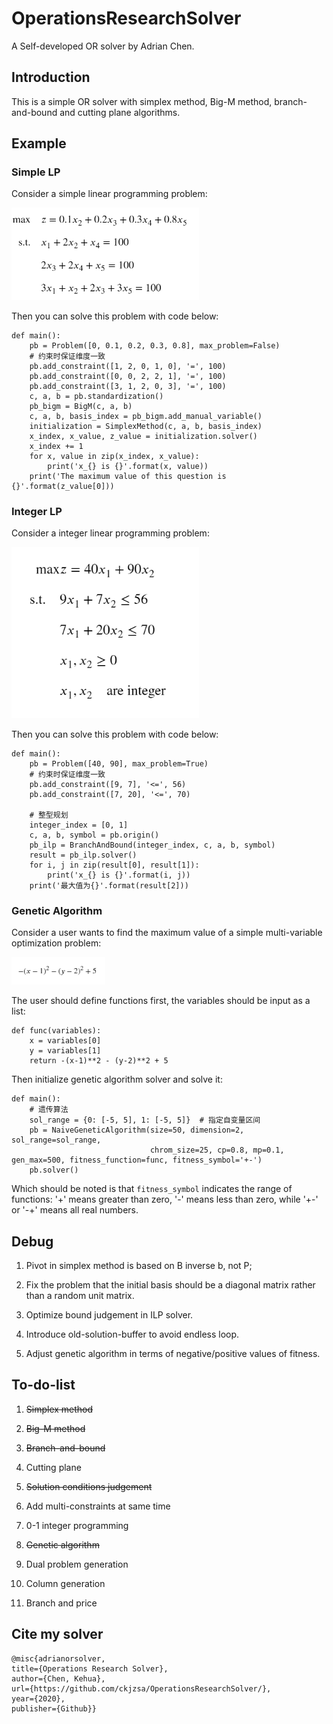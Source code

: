 # OperationsResearchSolver
A Self-developed OR solver by Adrian Chen.

## Introduction

This is a simple OR solver with simplex method, Big-M method, branch-and-bound and cutting plane algorithms.


## Example
### Simple LP
Consider a simple linear programming problem:

<img src="./examples/LP.png" width = "300"/>


Then you can solve this problem with code below:
```
def main():
    pb = Problem([0, 0.1, 0.2, 0.3, 0.8], max_problem=False)
    # 约束时保证维度一致
    pb.add_constraint([1, 2, 0, 1, 0], '=', 100)
    pb.add_constraint([0, 0, 2, 2, 1], '=', 100)
    pb.add_constraint([3, 1, 2, 0, 3], '=', 100)
    c, a, b = pb.standardization()
    pb_bigm = BigM(c, a, b)
    c, a, b, basis_index = pb_bigm.add_manual_variable()
    initialization = SimplexMethod(c, a, b, basis_index)
    x_index, x_value, z_value = initialization.solver()
    x_index += 1
    for x, value in zip(x_index, x_value):
        print('x_{} is {}'.format(x, value))
    print('The maximum value of this question is {}'.format(z_value[0]))
```

### Integer LP 
Consider a integer linear programming problem:

<img src="./examples/MIP.png" width = "300"/>


Then you can solve this problem with code below:
```
def main():
    pb = Problem([40, 90], max_problem=True)
    # 约束时保证维度一致
    pb.add_constraint([9, 7], '<=', 56)
    pb.add_constraint([7, 20], '<=', 70)

    # 整型规划
    integer_index = [0, 1]
    c, a, b, symbol = pb.origin()
    pb_ilp = BranchAndBound(integer_index, c, a, b, symbol)
    result = pb_ilp.solver()
    for i, j in zip(result[0], result[1]):
        print('x_{} is {}'.format(i, j))
    print('最大值为{}'.format(result[2]))
```

### Genetic Algorithm
Consider a user wants to find the maximum value of a simple multi-variable optimization problem:

<img src="./examples/GA.png" width = "150"/>


The user should define functions first, the variables should be input as a list:
```
def func(variables):
    x = variables[0]
    y = variables[1]
    return -(x-1)**2 - (y-2)**2 + 5
```
Then initialize genetic algorithm solver and solve it:
```
def main():
    # 遗传算法
    sol_range = {0: [-5, 5], 1: [-5, 5]}  # 指定自变量区间
    pb = NaiveGeneticAlgorithm(size=50, dimension=2, sol_range=sol_range,
                               chrom_size=25, cp=0.8, mp=0.1, gen_max=500, fitness_function=func, fitness_symbol='+-')
    pb.solver()

```
Which should be noted is that  ```fitness_symbol``` indicates the range of functions: '+' means greater than zero, '-' means less than zero, while '+-' or '-+' means all real numbers.

## Debug
1. Pivot in simplex method is based on B inverse b, not P;

2. Fix the problem that the initial basis should be a diagonal matrix rather than a random unit matrix.

3. Optimize bound judgement in ILP solver.

4. Introduce old-solution-buffer to avoid endless loop.

5. Adjust genetic algorithm in terms of negative/positive values of fitness.


## To-do-list
1. ~~Simplex method~~

2. ~~Big-M method~~

3. ~~Branch-and-bound~~

4. Cutting plane

5. ~~Solution conditions judgement~~

6. Add multi-constraints at same time

7. 0-1 integer programming

8. ~~Genetic algorithm~~

9. Dual problem generation

10. Column generation

11. Branch and price

## Cite my solver
    @misc{adrianorsolver,
    title={Operations Research Solver},
    author={Chen, Kehua},
    url={https://github.com/ckjzsa/OperationsResearchSolver/},
    year={2020},
    publisher={Github}}

